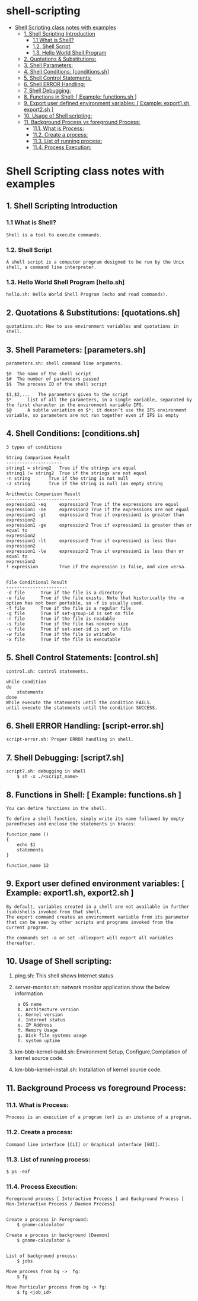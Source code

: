 # shell-scripting
<!-- vim-markdown-toc GFM -->

* [Shell Scripting class notes with examples](#shell-scripting-class-notes-with-examples)
	* [1. Shell Scripting Introduction](#1-shell-scripting-introduction)
		* [1.1  What is Shell?](#11--what-is-shell)
		* [1.2. Shell Script](#12-shell-script)
		* [1.3. Hello World Shell Program](#13-hello-world-shell-program)
	* [2. Quotations & Substitutions:](#2-quotations--substitutions)
	* [3. Shell Parameters:](#3-shell-parameters)
	* [4. Shell Conditions: [conditions.sh]](#4-shell-conditions-conditionssh)
	* [5. Shell Control Statements:](#5-shell-control-statements)
	* [6. Shell ERROR Handling:](#6-shell-error-handling)
	* [7. Shell Debugging:](#7-shell-debugging)
	* [8. Functions in Shell: [ Example: functions.sh ]](#8-functions-in-shell--example-functionssh-)
	* [9. Export user defined environment variables: [ Example: export1.sh, export2.sh ]](#9-export-user-defined-environment-variables--example-export1sh-export2sh-)
	* [10. Usage of Shell scripting:](#10-usage-of-shell-scripting)
	* [11. Background Process vs foreground Process:](#11-background-process-vs-foreground-process)
		* [11.1. What is Process:](#111-what-is-process)
		* [11.2. Create a process:](#112-create-a-process)
		* [11.3. List of running process:](#113-list-of-running-process)
		* [11.4. Process Execution:](#114-process-execution)

<!-- vim-markdown-toc -->

# Shell Scripting class notes with examples

## 1. Shell Scripting Introduction

### 1.1  What is Shell?

	Shell is a tool to execute commands.

### 1.2. Shell Script
	
	A shell script is a computer program designed to be run by the Unix shell, a command line interpreter. 

### 1.3. Hello World Shell Program [hello.sh]

	hello.sh: Hello World Shell Program (echo and read commands).


## 2. Quotations & Substitutions: [quotations.sh]

	quotations.sh: How to use environment variables and quotations in shell.

## 3. Shell Parameters: [parameters.sh]

	parameters.sh: shell command line arguments.

	$0	The name of the shell script
	$#	The number of parameters passed
	$$	The process ID of the shell script

	$1,$2,...	The parameters given to the script
	$*		list of all the parameters, in a single variable, separated by the first character in the environment variable IFS.
	$@ 		A subtle variation on $*; it doesn’t use the IFS environment variable, so parameters are not run together even if IFS is empty



## 4. Shell Conditions: [conditions.sh]

	3 types of conditions 

	String Comparison Result
	---------------------
	string1 = string2	True if the strings are equal
	string1 != string2	True if the strings are not equal
	-n string		True if the string is not null
	-z string		True if the string is null (an empty string

	Arithmetic Comparison Result
	----------------------------
	expression1 -eq		expression2 True if the expressions are equal
	expression1 -ne		expression2 True if the expressions are not equal
	expression1 -gt		expression2 True if expression1 is greater than expression2
	expression1 -ge		expression2 True if expression1 is greater than or equal to
	expression2
	expression1 -lt		expression2 True if expression1 is less than expression2
	expression1 -le		expression2 True if expression1 is less than or equal to
	expression2
	! expression		True if the expression is false, and vice versa.


	File Conditional Result
	-----------------------
	-d file		 True if the file is a directory
	-e file		 True if the file exists. Note that historically the -e option has not been portable, so -f is usually used.
	-f file		 True if the file is a regular file
	-g file		 True if set-group-id is set on file
	-r file		 True if the file is readable
	-s file		 True if the file has nonzero size
	-u file		 True if set-user-id is set on file
	-w file		 True if the file is writable
	-x file		 True if the file is executable



## 5. Shell Control Statements: [control.sh]

	control.sh: control statements.

	while condition
	do
		statements
	done
	While execute the statements until the condition FAILS.
	until execute the statements until the condition SUCCESS.


## 6. Shell ERROR Handling: [script-error.sh]

	script-error.sh: Proper ERROR handling in shell.

## 7. Shell Debugging: [script7.sh]

	script7.sh: debugging in shell
		$ sh -x ./<script_name>


## 8. Functions in Shell: [ Example: functions.sh ]


	You can define functions in the shell.

	To define a shell function, simply write its name followed by empty parentheses and enclose the statements in braces:

	function_name () 
	{
		echo $1
		statements
	}

	function_name 12


## 9. Export user defined environment variables: [ Example: export1.sh, export2.sh ]
	By default, variables created in a shell are not available in further (sub)shells invoked from that shell. 
	The export command creates an environment variable from its parameter that can be seen by other scripts and programs invoked from the current program.

	The commands set -a or set -allexport will export all variables thereafter.


## 10. Usage of Shell scripting:

1. ping.sh: This shell shows Internet status.
2. server-monitor.sh: network monitor application show the below information 

		a OS name
		b. Architecture version
		c. Kernel version
		d. Internet status
		e. IP Address
		f. Memory Usage
		g. Disk file systems usage
		h. system uptime

3. km-bbb-kernel-build.sh: Environment Setup, Configure,Compilation of kernel source code.
4. km-bbb-kernel-install.sh: Installation of kernel source code.
  

## 11. Background Process vs foreground Process:

	
### 11.1. What is Process: 

	Process is an execution of a program (or) is an instance of a program.

### 11.2. Create a process:

	Command line interface [CLI] or Graphical interface [GUI].

	
### 11.3. List of running process: 
	
	$ ps -eaf

### 11.4. Process Execution:

	Foreground process [ Interactive Process ] and Background Process [ Non-Interactive Process / Daemon Process]


	Create a process in Foreground:
		$ gnome-calculator 

	Create a process in background [Daemon]
		$ gnome-calculator &


	List of background process:
		$ jobs

	Move process from bg ->  fg:
		$ fg 
	
	Move Particular process from bg -> fg:
		$ fg <job_id>


<!-- vim-markdown-toc GFM -->

<!-- vim-markdown-toc -->
